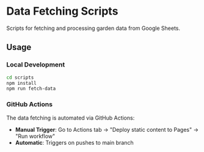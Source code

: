 # Data Fetching Scripts

Scripts for fetching and processing garden data from Google Sheets.

## Usage

### Local Development
```bash
cd scripts
npm install
npm run fetch-data
```

### GitHub Actions
The data fetching is automated via GitHub Actions:
- **Manual Trigger**: Go to Actions tab → "Deploy static content to Pages" → "Run workflow"
- **Automatic**: Triggers on pushes to main branch
